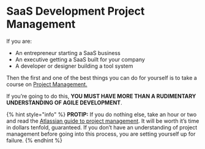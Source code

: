 # SaaS Development Project Management

If you are:

* An entrepreneur starting a SaaS business
* An executive getting a SaaS built for your company
* A developer or designer building a tool system

Then the first and one of the best things you can do for yourself is to take a course on [Project Management. ](https://atlassian.com/agile)

If you’re going to do this, **YOU MUST HAVE MORE THAN A RUDIMENTARY UNDERSTANDING OF AGILE DEVELOPMENT**.

{% hint style="info" %}
**PROTIP:** If you do nothing else, take an hour or two and read the [Atlassian guide to project management](https://www.atlassian.com/project-management). It will be worth it’s time in dollars tenfold, guaranteed. If you don’t have an understanding of project management before going into this process, you are setting yourself up for failure.
{% endhint %}

